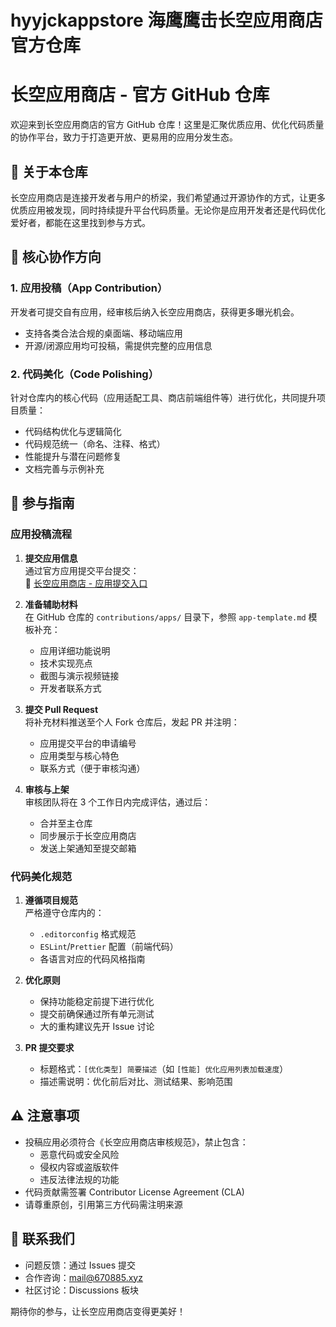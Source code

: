 # hyyjckappstore 海鹰鹰击长空应用商店官方仓库
# 长空应用商店 - 官方 GitHub 仓库

欢迎来到长空应用商店的官方 GitHub 仓库！这里是汇聚优质应用、优化代码质量的协作平台，致力于打造更开放、更易用的应用分发生态。


## 🌟 关于本仓库

长空应用商店是连接开发者与用户的桥梁，我们希望通过开源协作的方式，让更多优质应用被发现，同时持续提升平台代码质量。无论你是应用开发者还是代码优化爱好者，都能在这里找到参与方式。


## 🚀 核心协作方向

### 1. 应用投稿（App Contribution）
开发者可提交自有应用，经审核后纳入长空应用商店，获得更多曝光机会。
- 支持各类合法合规的桌面端、移动端应用
- 开源/闭源应用均可投稿，需提供完整的应用信息


### 2. 代码美化（Code Polishing）
针对仓库内的核心代码（应用适配工具、商店前端组件等）进行优化，共同提升项目质量：
- 代码结构优化与逻辑简化
- 代码规范统一（命名、注释、格式）
- 性能提升与潜在问题修复
- 文档完善与示例补充


## 📝 参与指南

### 应用投稿流程
1. **提交应用信息**  
   通过官方应用提交平台提交：  
   🔗 [长空应用商店 - 应用提交入口](https://yysd.hyyjckw.xx.kg/submitapp.php)

2. **准备辅助材料**  
   在 GitHub 仓库的 `contributions/apps/` 目录下，参照 `app-template.md` 模板补充：
   - 应用详细功能说明
   - 技术实现亮点
   - 截图与演示视频链接
   - 开发者联系方式

3. **提交 Pull Request**  
   将补充材料推送至个人 Fork 仓库后，发起 PR 并注明：
   - 应用提交平台的申请编号
   - 应用类型与核心特色
   - 联系方式（便于审核沟通）

4. **审核与上架**  
   审核团队将在 3 个工作日内完成评估，通过后：
   - 合并至主仓库
   - 同步展示于长空应用商店
   - 发送上架通知至提交邮箱


### 代码美化规范
1. **遵循项目规范**  
   严格遵守仓库内的：
   - `.editorconfig` 格式规范
   - `ESLint`/`Prettier` 配置（前端代码）
   - 各语言对应的代码风格指南

2. **优化原则**  
   - 保持功能稳定前提下进行优化
   - 提交前确保通过所有单元测试
   - 大的重构建议先开 Issue 讨论

3. **PR 提交要求**  
   - 标题格式：`[优化类型] 简要描述`（如 `[性能] 优化应用列表加载速度`）
   - 描述需说明：优化前后对比、测试结果、影响范围


## ⚠️ 注意事项

- 投稿应用必须符合《长空应用商店审核规范》，禁止包含：
  - 恶意代码或安全风险
  - 侵权内容或盗版软件
  - 违反法律法规的功能
- 代码贡献需签署 Contributor License Agreement (CLA)
- 请尊重原创，引用第三方代码需注明来源


## 📮 联系我们

- 问题反馈：通过 Issues 提交
- 合作咨询：mail@670885.xyz
- 社区讨论：Discussions 板块

期待你的参与，让长空应用商店变得更美好！
